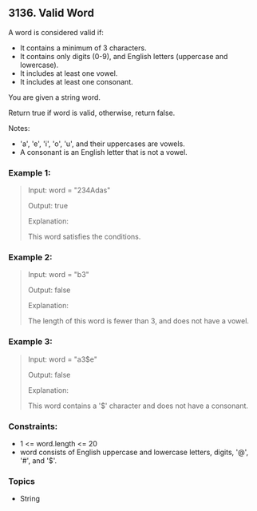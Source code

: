 ## 3136. Valid Word
A word is considered valid if:

- It contains a minimum of 3 characters.
- It contains only digits (0-9), and English letters (uppercase and lowercase).
- It includes at least one vowel.
- It includes at least one consonant.

You are given a string word.

Return true if word is valid, otherwise, return false.

Notes:

- 'a', 'e', 'i', 'o', 'u', and their uppercases are vowels.
- A consonant is an English letter that is not a vowel.
 

### Example 1:

> Input: word = "234Adas"
> 
> Output: true
> 
> Explanation:
> 
> This word satisfies the conditions.

### Example 2:

> Input: word = "b3"
> 
> Output: false
> 
> Explanation:
> 
> The length of this word is fewer than 3, and does not have a vowel.

### Example 3:

> Input: word = "a3$e"
> 
> Output: false
> 
> Explanation:
> 
> This word contains a '$' character and does not have a consonant.

### Constraints:

- 1 <= word.length <= 20
- word consists of English uppercase and lowercase letters, digits, '@', '#', and '$'.

### Topics
- String